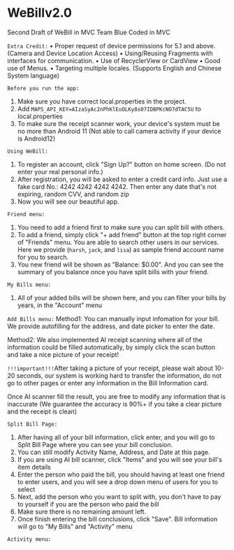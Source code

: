 # WeBillv2.0
Second Draft of WeBill in MVC
Team Blue
Coded in MVC

```Extra Credit:```
• Proper request of device permissions for 5.1 and above. (Camera and Device Location Access)
• Using/Reusing Fragments with interfaces for communication.
• Use of RecyclerView or CardView
• Good use of Menus.
• Targeting multiple locales. (Supports English and Chinese System language)

```Before you run the app:```
1. Make sure you have correct local.properties in the project. 
2. Add ```MAPS_API_KEY=AIzaSyAc2nPhKlEoOLKy8s07IDBPKcNO7dTAC5U``` to local.properties
3. To make sure the receipt scanner work, your device's system must be no more than Android 11 (Not able to call camera activity if your device is Android12)

```Using WeBill:```
1. To register an account, click "Sign Up?" button on home screen. (Do not enter your real personal info.)
2. After registration, you will be asked to enter a credit card info. Just use a fake card No.: 4242 4242 4242 4242. Then enter any date that's not expiring, random CVV, and random zip
3. Now you will see our beautiful app.

```Friend menu:```
1. You need to add a friend first to make sure you can split bill with others.
2. To add a friend, simply click "+ add friend" button at the top right corner of "Friends" menu. You are able to search other users in our services. Here we provide (```harsh```, ```jack```, and ```lisa```) as sample friend account name for you to search.
3. You new friend will be shown as "Balance: $0.00". And you can see the summary of you balance once you have split bills with your friend.

```My Bills menu:```
1. All of your added bills will be shown here, and you can filter your bills by years, in the "Account" menu

```Add Bills menu:```
Method1: You can manually input infomation for your bill. We provide autofilling for the address, and date picker to enter the date.

Method2: We also implemented AI receipt scanning where all of the information could be filled automatically, by simply click the scan button and take a nice picture of your receipt!

```!!!important!!!```After taking a picture of your receipt, please wait about 10-20 seconds, our system is working hard to transfer the information, do not go to other pages or enter any information in the Bill Information card.

Once AI scanner fill the result, you are free to modify any information that is inaccurate (We guarantee the accuracy is 90%+ if you take a clear picture and the receipt is clean)

```Split Bill Page:```
1. After having all of your bill information, click enter, and you will go to Split Bill Page where you can see your bill conclusion.
2. You can still modify Activity Name, Address, and Date at this page.
3. If you are using AI bill scanner, click "Items" and you will see your bill's item details
4. Enter the person who paid the bill, you should having at least one friend to enter users, and you will see a drop down menu of users for you to select
5. Next, add the person who you want to split with, you don't have to pay to yourself if you are the person who paid the bill
6. Make sure there is no remaining amount left.
7. Once finish entering the bill conclusions, click "Save". Bill information will go to "My Bills" and "Activity" menu

```Activity menu:```



